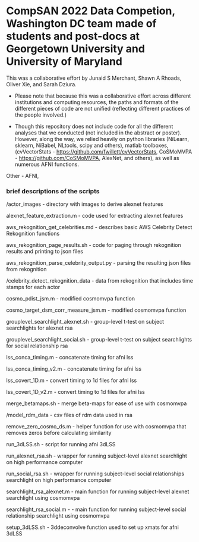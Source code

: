 # CompSAN 2022 Data Competion, Washington DC team made of students and post-docs at Georgetown University and University of Maryland

This was a collaborative effort by Junaid S Merchant, Shawn A Rhoads, Oliver Xie, and Sarah Dziura. 

- Please note that because this was a collaborative effort across different institutions and computing resources, the paths and formats of the different pieces of code are not unified (reflecting different practices of the people involved.)

- Though this repository does not include code for all the different analyses that we conducted (not included in the abstract or poster). However, along the way, we relied heavily on python libraries (NiLearn, sklearn, NiBabel, NLtools, scipy and others), matlab toolboxes, (cvVectorStats - https://github.com/fwillett/cvVectorStats, CoSMoMVPA - https://github.com/CoSMoMVPA, AlexNet, and others), as well as numerous AFNI functions.

Other - AFNI, 

### brief descriptions of the scripts 

/actor_images - directory with images to derive alexnet features

alexnet_feature_extraction.m - code used for extracting alexnet features

aws_rekognition_get_celebrities.md - describes basic AWS Celebrity Detect Rekognition functions

aws_rekognition_page_results.sh - code for paging through rekognition results and printing to json files

aws_rekognition_parse_celebrity_output.py - parsing the resulting json files from rekognition 

/celebrity_detect_rekognition_data - data from rekognition that includes time stamps for each actor

cosmo_pdist_jsm.m - modified cosmomvpa function

cosmo_target_dsm_corr_measure_jsm.m - modified cosmomvpa function

grouplevel_searchlight_alexnet.sh - group-level t-test on subject searchlights for alexnet rsa

grouplevel_searchlight_social.sh - group-level t-test on subject searchlights for social relationship rsa

lss_conca_timing.m - concatenate timing for afni lss

lss_conca_timing_v2.m - concatenate timing for afni lss

lss_covert_1D.m - convert timing to 1d files for afni lss

lss_covert_1D_v2.m - convert timing to 1d files for afni lss

merge_betamaps.sh - merge beta-maps for ease of use with cosmomvpa

/model_rdm_data - csv files of rdm data used in rsa

remove_zero_cosmo_ds.m - helper function for use with cosmomvpa that removes zeros before calculating similarity 

run_3dLSS.sh - script for running afni 3dLSS

run_alexnet_rsa.sh - wrapper for running subject-level alexnet searchlight on high performance computer

run_social_rsa.sh - wrapper for running subject-level social relationships searchlight on high performance computer

searchlight_rsa_alexnet.m - main function for running subject-level alexnet searchlight using cosmomvpa

searchlight_rsa_social.m - - main function for running subject-level social relationship searchlight using cosmomvpa

setup_3dLSS.sh - 3ddeconvolve function used to set up xmats for afni 3dLSS
